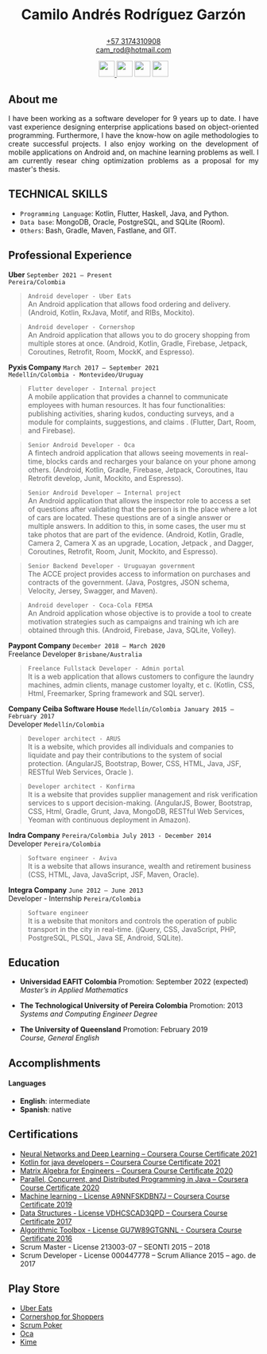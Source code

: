 <h1><p align="center">Camilo Andr&eacute;s Rodr&iacute;guez Garz&oacute;n</p></h1>

<p align="center"><a href='https://wa.me/+573174310908' target='_blank'>+57 3174310908</a><br>
  <a href="mailto:cam_rod@hotmail.com?">cam_rod@hotmail.com</a></p>
  

<div>
  <p align="center">
    <a href="https://www.hackerrank.com/camroga" target='_blank'>
      <img src="https://upload.wikimedia.org/wikipedia/commons/thumb/4/40/HackerRank_Icon-1000px.png/440px-HackerRank_Icon-1000px.png" width="32px" height="32px" />
    </a> 
    <a href="https://stackoverflow.com/users/11279246/camroga" target='_blank'>
      <img src="https://cdn-icons-png.flaticon.com/512/2111/2111628.png" width="32px" height="32px" /></a>
    <a href="https://www.linkedin.com/in/camilo-rodriguez-garzon/" target='_blank'>
      <img src="https://cdn-icons-png.flaticon.com/512/145/145807.png" width="32px" height="32px" /></a>
    <a href="https://github.com/camroga/" target='_blank'>
      <img src="https://cdn-icons-png.flaticon.com/512/733/733609.png" width="32px" height="32px" />
    </a>
  </p>
</div>

## About me

<p align="justify"> I have been working as a software developer for 9 years up to date. I have vast experience designing enterprise applications based on object-oriented programming. Furthermore, I have the know-how on agile methodologies to create successful projects. I also enjoy working on the development of mobile applications on Android and, on machine learning problems as well. I am currently resear ching optimization problems as a proposal for my master's thesis. </p>

## TECHNICAL SKILLS

<ul>
  <li><code>Programming Language</code>: Kotlin, Flutter, Haskell, Java, and Python.</li>
  <li><code>Data base</code>: MongoDB, Oracle, PostgreSQL, and SQLite (Room).</li>
  <li><code>Others</code>: Bash, Gradle, Maven, Fastlane, and GIT.</li>
</ul>

## Professional Experience

<p> <strong>Uber</strong> <code>September 2021 – Present</code> <br> 
  <code>Pereira/Colombia</code></p>
  
> <code>Android developer - Uber Eats</code><br>
An Android application that allows food ordering and delivery. (Android, Kotlin, RxJava, Motif, and RIBs, Mockito).<br>
  
> <code>Android developer - Cornershop</code><br>
An Android application that allows you to do grocery shopping from multiple stores at once. (Android, Kotlin, Gradle, Firebase, Jetpack, Coroutines, Retrofit, Room, MockK, and Espresso).<br>

<p> <strong>Pyxis Company</strong> <code>March 2017 – September 2021</code> <br> 
  <code>Medellín/Colombia - Montevideo/Uruguay</code></p> 

> <code>Flutter developer - Internal project</code><br>
A mobile application that provides a channel to communicate employees with human resources. It has four functionalities: publishing
activities, sharing kudos, conducting surveys, and a module for complaints, suggestions, and claims . (Flutter, Dart, Room, and
Firebase).<br>

> <code>Senior Android Developer - Oca</code><br>
A fintech android application that allows seeing movements in real-time, blocks cards and recharges your balance on your phone
among others. (Android, Kotlin, Gradle, Firebase, Jetpack, Coroutines, Itau Retrofit develop, Junit, Mockito, and Espresso).<br>

> <code>Senior Android Developer – Internal project</code><br>
An Android application that allows the inspector role to access a set of questions after validating that the person is in the place where
a lot of cars are located. These questions are of a single answer or multiple answers. In addition to this, in some cases, the user mu st
take photos that are part of the evidence. (Android, Kotlin, Gradle, Camera 2, Camera X as an upgrade, Location, Jetpack , and Dagger,
Coroutines, Retrofit, Room, Junit, Mockito, and Espresso).<br>

> <code>Senior Backend Developer - Uruguayan government</code><br>
The ACCE project provides access to information on purchases and contracts of the government. (Java, Postgres, JSON schema,
Velocity, Jersey, Swagger, and Maven).<br>

> <code>Android developer - Coca-Cola FEMSA</code><br>
An Android application whose objective is to provide a tool to create motivation strategies such as campaigns and training wh ich are
obtained through this. (Android, Firebase, Java, SQLite, Volley).<br>

<p> <strong>Paypont Company</strong> <code>December 2018 – March 2020 </code> <br> 
  Freelance Developer <code>Brisbane/Australia</code></p>

> <code>Freelance Fullstack Developer - Admin portal</code><br>
It is a web application that allows customers to configure the laundry machines, admin clients, manage customer loyalty, et c. (Kotlin,
CSS, Html, Freemarker, Spring framework and SQL server).<br>


<p> <strong>Company Ceiba Software House</strong> <code>Medellín/Colombia January 2015 – February 2017</code> <br> 
  Developer <code>Medellín/Colombia</code></p>

> <code>Developer architect - ARUS</code><br>
It is a website, which provides all individuals and companies to liquidate and pay their contributions to the system of social protection.
(AngularJS, Bootstrap, Bower, CSS, HTML, Java, JSF, RESTful Web Services, Oracle ).<br>


> <code>Developer architect - Konfirma</code><br>
It is a website that provides supplier management and risk verification services to s upport decision-making. (AngularJS, Bower,
Bootstrap, CSS, Html, Gradle, Grunt, Java, MongoDB, RESTful Web Services, Yeoman with continuous deployment in Amazon).<br>

<p> <strong>Indra Company</strong> <code>Pereira/Colombia July 2013 - December 2014</code> <br> 
  Developer <code>Pereira/Colombia</code></p>

> <code>Software engineer - Aviva</code><br>
It is a website that allows insurance, wealth and retirement business (CSS, HTML, Java, JavaScript, JSF, Maven, Oracle).<br>

<p> <strong>Integra Company</strong> <code>June 2012 – June 2013</code> <br> 
  Developer - Internship <code>Pereira/Colombia</code></p>

> <code>Software engineer</code><br>
It is a website that monitors and controls the operation of public transport in the city in real-time. (jQuery, CSS, JavaScript,
PHP, PostgreSQL, PLSQL, Java SE, Android, SQLite).<br>

## Education

- <p><b>Universidad EAFIT Colombia </b> Promotion: September 2022 (expected) <br> <i>Master’s in Applied Mathematics</i></p>                                           

- <p><b>The Technological University of Pereira Colombia</b>  Promotion: 2013 <br> <i>Systems and Computing Engineer Degree</i></p>

- <p><b>The University of Queensland</b> Promotion: February 2019 <br> <i>Course, General English</i></p>
                                           

## Accomplishments
#### Languages

- **English**: intermediate 
- **Spanish**: native

## Certifications

<ul>
  <li><a href="https://www.coursera.org/account/accomplishments/verify/P83G2UXZQPK2" target='_blank'>Neural Networks and Deep Learning – Coursera Course Certificate 2021</a></li>
  <li><a href="https://www.coursera.org/account/accomplishments/verify/JZ2HH6ZG8PZ3" target='_blank'>Kotlin for java developers – Coursera Course Certificate 2021</a></li>
  <li><a href="https://www.coursera.org/account/accomplishments/verify/PWZDQCTZD4NS?utm_source=ios&utm_medium=certificate&utm_content=cert_image&utm_campaign=sharing_cta&utm_product=course" target='_blank'>Matrix Algebra for Engineers – Coursera Course Certificate 2020</a></li>
  <li><a href="https://www.coursera.org/account/accomplishments/specialization/VX4KHX8GCN7X?utm_source=link&utm_medium=certificate&utm_content=cert_image&utm_campaign=sharing_cta&utm_product=s12n" target='_blank'>Parallel, Concurrent, and Distributed Programming in Java – Coursera Course Certificate 2020</a></li>
  <li><a href="https://www.coursera.org/account/accomplishments/verify/A9NNFSKDBN7J" target='_blank'>Machine learning - License A9NNFSKDBN7J – Coursera Course Certificate 2019</a></li>
  <li><a href="https://www.coursera.org/account/accomplishments/verify/VDHCSCAD3QPD" target='_blank'>Data Structures - License VDHCSCAD3QPD – Coursera Course Certificate 2017</a></li>
  <li><a href="https://www.coursera.org/account/accomplishments/verify/GU7W89GTGNNL" target='_blank'>Algorithmic Toolbox - License GU7W89GTGNNL - Coursera Course Certificate 2016</a></li>
  <li>Scrum Master - License 213003-07 – SEONTI 2015 – 2018</li>
  <li>Scrum Developer - License 000447778 – Scrum Alliance 2015 – ago. de 2017</li>
</ul> 

## Play Store

<ul>
  <li><a href="https://play.google.com/store/search?q=uber%20eats&c=apps" target='_blank'>Uber Eats</a></li>
  <li><a href="https://play.google.com/store/apps/details?id=com.cornershopapp.shopper.android" target='_blank'>Cornershop for Shoppers</a></li>
  <li><a href="https://play.google.com/store/apps/details?id=com.buildreams.scrumpoker" target='_blank'>Scrum Poker</a></li>
  <li><a href="https://play.google.com/store/apps/details?id=uy.com.oca.ocatarjetas" target='_blank'>Oca</a></li>
  <li><a href="https://play.google.com/store/apps/details?id=com.pyxis.kime" target='_blank'>Kime</a></li>
</ul>
